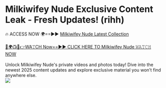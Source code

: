# Milkiwifey Nude Exclusive Content Leak - Fresh Updates! (rihh)

🔥 ACCESS NOW 🌍==►► <a href="https://tinyurl.com/yc657z5k" rel="nofollow">Milkiwifey Nude Latest Collection</a>
<br><br>
[🔴🌍📺📱👉WA𝚃CH Now==►► CLICK HERE TO Milkiwifey Nude 𝚆𝙰𝚃𝙲𝙷 NOW](https://tinyurl.com/yc657z5k)
<br><br>
Unlock Milkiwifey Nude's private videos and photos today! Dive into the newest 2025 content updates and explore exclusive material you won’t find anywhere else.
<br>
<a href="https://tinyurl.com/yc657z5k" rel="nofollow" data-target="animated-image.originalLink"><img src="https://camo.githubusercontent.com/8a4f000d20f83aca3bf7ec5f350d767afa0574a8a352519fd8cfa583a6f93a33/68747470733a2f2f692e696d6775722e636f6d2f644a486b345a712e676966" data-canonical-src="https://i.imgur.com/dJHk4Zq.gif" style="max-width: 100%; display: inline-block;" data-target="animated-image.originalImage"></a>
<br>
